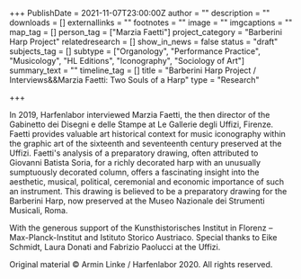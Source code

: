+++
PublishDate = 2021-11-07T23:00:00Z
author = ""
description = ""
downloads = []
externallinks = ""
footnotes = ""
image = ""
imgcaptions = ""
map_tag = []
person_tag = ["Marzia Faetti"]
project_category = "Barberini Harp Project"
relatedresearch = []
show_in_news = false
status = "draft"
subjects_tag = []
subtype = ["Organology", "Performance Practice", "Musicology", "HL Editions", "Iconography", "Sociology of Art"]
summary_text = ""
timeline_tag = []
title = "Barberini Harp Project / Interviews&&Marzia Faetti: Two Souls of a Harp"
type = "Research"

+++

In 2019, Harfenlabor interviewed Marzia Faetti, the then director of the Gabinetto dei Disegni e delle Stampe at Le Gallerie degli Uffizi, Firenze. Faetti provides valuable art historical context for music iconography within the graphic art of the sixteenth and seventeenth century preserved at the Uffizi. Faetti's analysis of a preparatory drawing, often attributed to Giovanni Batista Soria, for a richly decorated harp with an unusually sumptuously decorated column, offers a fascinating insight into the aesthetic, musical, political, ceremonial and economic importance of such an instrument. This drawing is believed to be a preparatory drawing for the Barberini Harp, now preserved at the Museo Nazionale dei Strumenti Musicali, Roma. 

With the generous support of the Kunsthistorisches Institut in Florenz – Max-Planck-Institut and Istituto Storico Austriaco. Special thanks to Eike Schmidt, Laura Donati and Fabrizio Paolucci at the Uffizi.

Original material © Armin Linke / Harfenlabor 2020. All rights reserved.